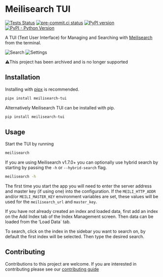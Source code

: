 # Meilisearch TUI

[![Tests Status](https://github.com/sanders41/meilisearch-tui/workflows/Testing/badge.svg?branch=main&event=push)](https://github.com/sanders41/meilisearch-tui/actions?query=workflow%3ATesting+branch%3Amain+event%3Apush)
[![pre-commit.ci status](https://results.pre-commit.ci/badge/github/sanders41/meilisearch-tui/main.svg)](https://results.pre-commit.ci/latest/github/sanders41/meilisearch-tui/main)
[![PyPI version](https://badge.fury.io/py/meilisearch-tui.svg)](https://badge.fury.io/py/meilisearch-tui)
[![PyPI - Python Version](https://img.shields.io/pypi/pyversions/meilisearch-tui?color=5cc141)](https://github.com/sanders41/meilisearch-tui)

A TUI (Text User Interface) for Managing and Searching with [Meilisearch](https://github.com/meilisearch/meilisearch)
from the terminal.

![Search](https://raw.githubusercontent.com/sanders41/meilisearch-tui/main/assets/search.gif)
![Settings](https://raw.githubusercontent.com/sanders41/meilisearch-tui/main/assets/settings.png)

⚠️This project has been archived and is no longer supported

## Installation

Installing with [pipx](https://github.com/pypa/pipx) is recommended.

```sh
pipx install meilisearch-tui
```

Alternatively Meilisearch TUI can be installed with pip.

```sh
pip install meilisearch-tui
```

## Usage

Start the TUI by running

```sh
meilisearch
```

If you are using Meilisearch v1.7.0+ you can optionally use hybrid search by starting by passing
the `-h` or `--hybrid-search` flag.

```sh
meilisearch -h
```

The first time you start the app you will need to enter the server address and master key (if using
one) into the configuration. If the `MEILI_HTTP_ADDR` and/or `MEILI_MASTER_KEY` environment variables
are set, these values will be used for the `meilisearch_url` and `master_key`.

If you have not already created an index and loaded data, first add an index on the Add Index tab of the Index Management screen. Then data can be loaded from the ‘Load Data` tab.

To search, click on the index in the sidebar you want to search on, by default the first index will
be selected. Then type the desired search.

## Contributing

Contributions to this project are welcome. If you are interested in contributing please see our [contributing guide](CONTRIBUTING.md)
